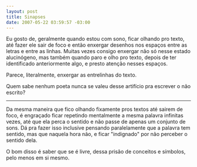 ```yaml
--- 
layout: post
title: Sinapses
date: 2007-05-22 03:59:57 -03:00
---
```


Eu gosto de, geralmente quando estou com sono, ficar olhando pro texto, até
fazer ele sair de foco e então enxergar desenhos nos espaços entre as letras e
entre as linhas. Muitas vezes consigo enxergar não só nesse estado alucinógeno,
mas também quando paro e olho pro texto, depois de ter identificado
anteriormente algo, e presto atenção nesses espaços.

Parece, literalmente, enxergar as entrelinhas do texto.

Quem sabe nenhum poeta nunca se valeu desse artifício pra escrever o não
escrito?

---

Da mesma maneira que fico olhando fixamente pros textos até sairem de foco, é
engraçado ficar repetindo mentalmente a mesma palavra infinitas vezes, até que
ela perca o sentido e não passe de apenas um conjunto de sons. Dá pra fazer
isso inclusive pensando paralelamente que a palavra tem sentido, mas que
naquela hora não, e ficar "indignado" por não perceber o sentido dela.

O bom disso é saber que se é livre, dessa prisão de conceitos e símbolos, pelo
menos em si mesmo.

